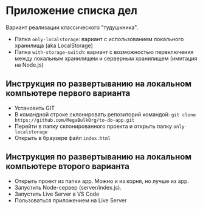 # Приложение списка дел #

Вариант реализации классического "тудушкника".

- Папка ``only-localstorage``: вариант с использованием локального хранилища (aka LocalStorage)
- Папка ``with-storage-switch``: вариант c возможностью переключения между локальным хранилищем и серверным хранилищем (имитация на Node.js)


## Инструкция по развертыванию на локальном компьютере первого варианта ##

- Установить GIT
- В командной строке склонировать репозиторий командой: `git clone https://github.com/MegaBulkOrg/to-do-app.git`
- Перейти в папку склонированного проекта и открыть папку `only-localstorage`
- Открыть в браузере файл `index.html`

## Инструкция по развертыванию на локальном компьютере второго варианта ##

- Открыть проект из папки app. Можно и из корня, но лучше из app.
- Запустить Node-сервер (server/index.js).
- Запустить Live Server в VS Code
- Пользоваться приложением на Live Server
